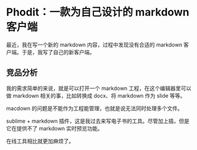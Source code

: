 # Phodit：一款为自己设计的  markdown 客户端

最近，我在写一个新的 markdown 内容，过程中发现没有合适的 markdown 客户端。于是，我写了自己的新客户端。

## 竞品分析

我的需求简单的来说，就是可以打开一个 markdown 工程，在这个编辑器里可以做 markdown 相关的事，比如转换成 docx、将 markdown 作为 slide 等等。

macdown 的问题是不能作为工程能管理，也就是说无法同时处理多个文件。

sublime + markdown 插件，这是我过去来写电子书的工具。尽管加上插，但是它在提供不了 markdown 实时预览功能。

在线工具相比就更加麻烦了。

## 

  